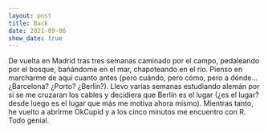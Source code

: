 ```yaml
---
layout: post
title: Back
date: 2021-09-06
show_date: true
---
```


De vuelta en Madrid tras tres semanas caminado por el campo, pedaleando por el bosque, bañándome en el mar, chapoteando en el río. Pienso en marcharme de aquí cuanto antes (pero cuándo, pero cómo, pero a dónde… ¿Barcelona? ¿Porto? ¿Berlín?). Llevo varias semanas estudiando alemán por si se me cruzaran los cables y decidiera que Berlín es el lugar (¿es el lugar? desde luego es el lugar que más me motiva ahora mismo). Mientras tanto, he vuelto a abrirme OkCupid y a los cinco minutos me encuentro con R. Todo genial.